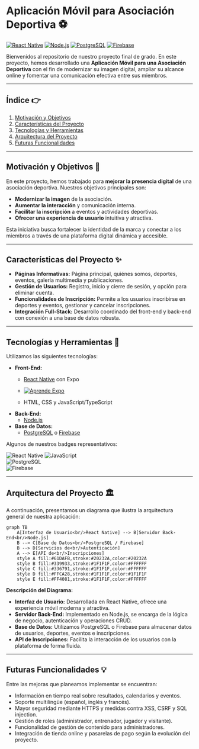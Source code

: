 # Aplicación Móvil para Asociación Deportiva ⚽

[![React Native](https://img.shields.io/badge/React%20Native-20232A?style=for-the-badge&logo=react&logoColor=61DAFB)](https://reactnative.dev/)
[![Node.js](https://img.shields.io/badge/Node.js-43853D?style=for-the-badge&logo=node.js&logoColor=white)](https://nodejs.org/)
[![PostgreSQL](https://img.shields.io/badge/PostgreSQL-336791?style=for-the-badge&logo=postgresql&logoColor=white)](https://www.postgresql.org/)
[![Firebase](https://img.shields.io/badge/Firebase-FFCA28?style=for-the-badge&logo=firebase&logoColor=black)](https://firebase.google.com/)

Bienvenidos al repositorio de nuestro proyecto final de grado. En este proyecto, hemos desarrollado una **Aplicación Móvil para una Asociación Deportiva** con el fin de modernizar su imagen digital, ampliar su alcance online y fomentar una comunicación efectiva entre sus miembros.

---

## Índice 👉

1. [Motivación y Objetivos](#motivación-y-objetivos)
2. [Características del Proyecto](#características-del-proyecto)
3. [Tecnologías y Herramientas](#tecnologías-y-herramientas)
4. [Arquitectura del Proyecto](#arquitectura-del-proyecto)
5. [Futuras Funcionalidades](#futuras-funcionalidades)

---

## Motivación y Objetivos 🚀

En este proyecto, hemos trabajado para **mejorar la presencia digital** de una asociación deportiva. Nuestros objetivos principales son:

- **Modernizar la imagen** de la asociación.
- **Aumentar la interacción** y comunicación interna.
- **Facilitar la inscripción** a eventos y actividades deportivas.
- **Ofrecer una experiencia de usuario** intuitiva y atractiva.

Esta iniciativa busca fortalecer la identidad de la marca y conectar a los miembros a través de una plataforma digital dinámica y accesible.

---

## Características del Proyecto ✨

- **Páginas Informativas:** Página principal, quiénes somos, deportes, eventos, galería multimedia y publicaciones.
- **Gestión de Usuarios:** Registro, inicio y cierre de sesión, y opción para eliminar cuenta.
- **Funcionalidades de Inscripción:** Permite a los usuarios inscribirse en deportes y eventos, gestionar y cancelar inscripciones.
- **Integración Full-Stack:** Desarrollo coordinado del front-end y back-end con conexión a una base de datos robusta.

---

## Tecnologías y Herramientas 🔧

Utilizamos las siguientes tecnologías:

- **Front-End:**
  - [React Native](https://reactnative.dev/) con Expo
  - [![Aprende Expo](https://img.youtube.com/vi/m1-bc53EGh8/0.jpg)](https://www.youtube.com/watch?v=m1-bc53EGh8)

  - HTML, CSS y JavaScript/TypeScript
- **Back-End:**
  - [Node.js](https://nodejs.org/)
- **Base de Datos:**
  - [PostgreSQL](https://www.postgresql.org/) o [Firebase](https://firebase.google.com/)

Algunos de nuestros badges representativos:

![React Native](https://img.shields.io/badge/React%20Native-20232A?style=flat&logo=react)
![JavaScript](https://img.shields.io/badge/JavaScript-F7DF1E?style=flat&logo=javascript)  
![PostgreSQL](https://img.shields.io/badge/PostgreSQL-336791?style=flat&logo=postgresql)  
![Firebase](https://img.shields.io/badge/Firebase-FFCA28?style=flat&logo=firebase)

---

## Arquitectura del Proyecto 🏛️

A continuación, presentamos un diagrama que ilustra la arquitectura general de nuestra aplicación:

```mermaid
graph TB
    A[Interfaz de Usuario<br/>React Native] --> B[Servidor Back-End<br/>Node.js]
    B --> C[Base de Datos<br/>PostgreSQL / Firebase]
    B --> D[Servicios de<br/>Autenticación]
    A --> E[API de<br/>Inscripciones]
    style A fill:#61DAFB,stroke:#20232A,color:#20232A
    style B fill:#339933,stroke:#1F1F1F,color:#FFFFFF
    style C fill:#336791,stroke:#1F1F1F,color:#FFFFFF
    style D fill:#FFCA28,stroke:#1F1F1F,color:#1F1F1F
    style E fill:#FF4081,stroke:#1F1F1F,color:#FFFFFF
```

**Descripción del Diagrama:**

- **Interfaz de Usuario:** Desarrollada en React Native, ofrece una experiencia móvil moderna y atractiva.
- **Servidor Back-End:** Implementado en Node.js, se encarga de la lógica de negocio, autenticación y operaciones CRUD.
- **Base de Datos:** Utilizamos PostgreSQL o Firebase para almacenar datos de usuarios, deportes, eventos e inscripciones.
- **API de Inscripciones:** Facilita la interacción de los usuarios con la plataforma de forma fluida.

---

## Futuras Funcionalidades 💡

Entre las mejoras que planeamos implementar se encuentran:

- Información en tiempo real sobre resultados, calendarios y eventos.
- Soporte multilingüe (español, inglés y francés).
- Mayor seguridad mediante HTTPS y medidas contra XSS, CSRF y SQL injection.
- Gestión de roles (administrador, entrenador, jugador y visitante).
- Funcionalidad de gestión de contenido para administradores.
- Integración de tienda online y pasarelas de pago según la evolución del proyecto.
